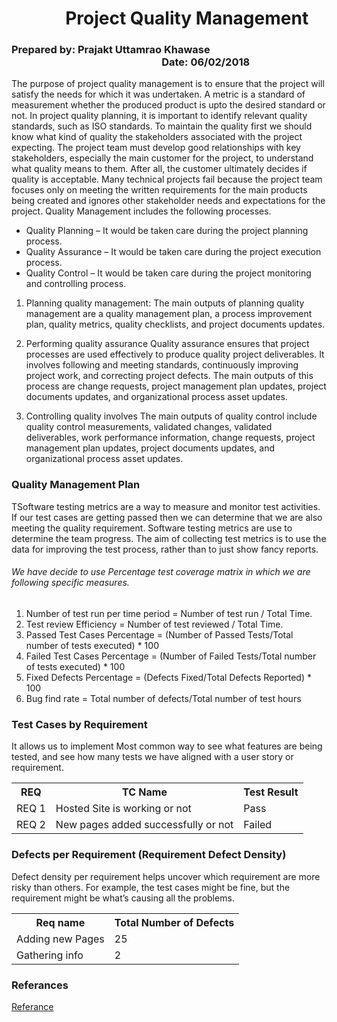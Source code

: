 # &nbsp;&nbsp;&nbsp;&nbsp;&nbsp;&nbsp;&nbsp;&nbsp;&nbsp;&nbsp;&nbsp;&nbsp;&nbsp;Project Quality Management

### Prepared by:  Prajakt Uttamrao Khawase &nbsp;&nbsp;&nbsp;&nbsp;&nbsp;&nbsp;&nbsp;&nbsp;&nbsp;&nbsp;&nbsp;&nbsp;&nbsp;&nbsp;&nbsp;&nbsp;&nbsp;&nbsp;&nbsp;&nbsp;&nbsp;&nbsp;&nbsp;&nbsp;&nbsp;&nbsp;&nbsp;&nbsp;&nbsp;&nbsp;&nbsp;&nbsp;&nbsp;&nbsp;&nbsp;&nbsp;&nbsp;&nbsp;&nbsp;&nbsp;&nbsp;&nbsp;&nbsp;&nbsp;&nbsp;&nbsp;&nbsp;&nbsp;&nbsp;&nbsp;&nbsp;&nbsp;&nbsp;&nbsp;&nbsp;&nbsp;&nbsp;&nbsp;&nbsp;&nbsp;&nbsp;&nbsp;Date: 06/02/2018

The purpose of project quality management is to ensure that the project will satisfy the needs for which it was undertaken. A metric is a standard of measurement whether the produced product is upto the desired standard or not. In project quality planning, it is important to identify relevant quality standards, such as ISO standards. To maintain the quality first we should know what kind of quality the stakeholders associated with the project expecting. The project team must develop good relationships with key stakeholders, especially the main customer for the project, to understand what quality means to them. After all, the customer ultimately decides if quality is acceptable. Many technical projects fail because the project team focuses only on meeting the written requirements for the main products being created and ignores other stakeholder needs and expectations for the project. Quality Management includes the following processes.

*	Quality Planning – It would be taken care during the project planning process.
*	Quality Assurance  – It would be taken care during the project execution process.
*	Quality Control  – It would be taken care during the project monitoring and controlling process.

1. Planning quality management:
The main outputs of planning quality management are a quality management plan, a process improvement plan, quality metrics, quality checklists, and project documents updates.

2. Performing quality assurance
Quality assurance ensures that project processes are used effectively to produce quality project deliverables. It involves following and meeting standards, continuously improving project work, and correcting project defects. The main outputs of this process are change requests, project management plan updates, project documents updates, and organizational process asset updates.

3. Controlling quality involves
The main outputs of quality control include quality control measurements, validated changes, validated deliverables, work performance information, change requests, project management plan updates, project documents updates, and organizational process asset updates.

### Quality Management Plan

TSoftware testing metrics are a way to measure and monitor test activities. If our test cases are getting passed then we can determine that we are also meeting the quality requirement. Software testing metrics are use to determine the team progress. The aim of collecting test metrics is to use the data for improving the test process, rather than to just show fancy reports.
<br>
###### We have decide to use Percentage test coverage matrix in which we are following specific measures.

1. Number of test run per time period = Number of test run / Total Time.
2. Test review Efficiency = Number of test reviewed  / Total Time.
3. Passed Test Cases Percentage = (Number of Passed Tests/Total number of tests executed) * 100
4. Failed Test Cases Percentage = (Number of Failed Tests/Total number of tests executed) * 100
5. Fixed Defects Percentage = (Defects Fixed/Total Defects Reported) * 100
6. Bug find rate = Total number of defects/Total number of test hours

### Test Cases by Requirement
It allows us to implement Most common way to see what features are being tested, and see how many tests we have aligned with a user story or requirement.

<table>
  <tr>
    <th>REQ</th>
    <th>TC Name</th>
    <th>Test Result</th>
  </tr>
  <tr>
    <td>REQ 1</td>
    <td>Hosted Site is working or not</td>
    <td>Pass</td>
  </tr>
  <tr>
    <td>REQ 2</td>
    <td>New pages added successfully or not</td>
    <td>Failed</td>
  </tr>
  
</table>

### Defects per Requirement (Requirement Defect Density)
Defect density per requirement helps uncover which requirement are more risky than others. For example, the test cases might be fine, but the requirement might be what’s causing all the problems.

<table>
  <tr>
    <th>Req name</th>
    <th>Total Number of Defects</th>
  </tr>
  <tr>
    <td>Adding new Pages</td>
    <td>25</td>
  </tr>
  <tr>
    <td>Gathering info</td>
    <td>2</td>
  </tr>
</table>

### Referances 


[Referance](https://www.qasymphony.com/blog/64-test-metrics/)